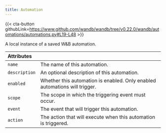 ```yaml
---
title: Automation
---
```


{{< cta-button githubLink=https://www.github.com/wandb/wandb/tree/v0.22.0/wandb/automations/automations.py#L19-L48 >}}

A local instance of a saved W&B automation.

| Attributes |  |
| :--- | :--- |
|  `name` |  The name of this automation. |
|  `description` |  An optional description of this automation. |
|  `enabled` |  Whether this automation is enabled. Only enabled automations will trigger. |
|  `scope` |  The scope in which the triggering event must occur. |
|  `event` |  The event that will trigger this automation. |
|  `action` |  The action that will execute when this automation is triggered. |
